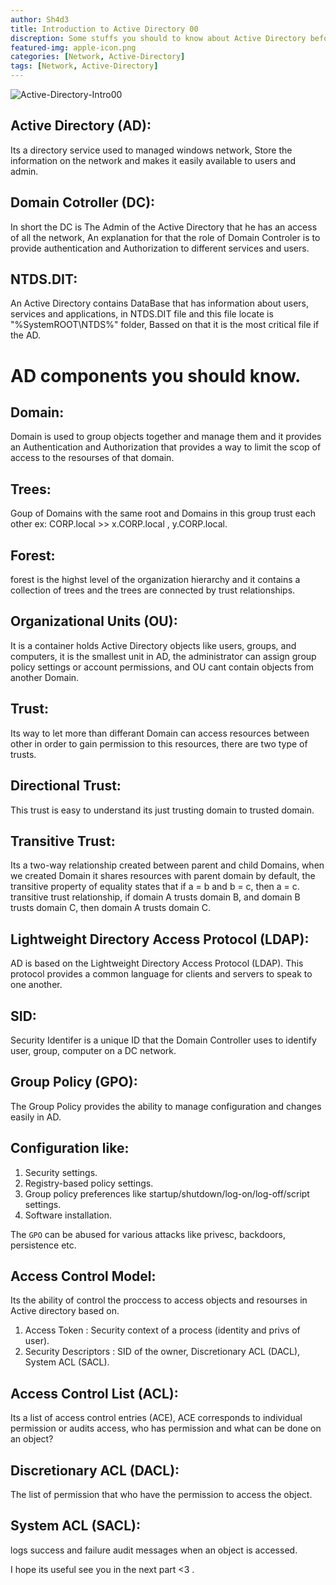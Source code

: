 ```yaml
---
author: Sh4d3
title: Introduction to Active Directory 00
discreption: Some stuffs you should to know about Active Directory befor Getting deeper
featured-img: apple-icon.png
categories: [Network, Active-Directory]
tags: [Network, Active-Directory]
---
```

<img src="/Active-Directory-Intro00/ad-thumb00.png" alt="Active-Directory-Intro00">

## Active Directory (AD):

Its a directory service used to managed windows network, 
Store the information on the network and makes it easily available to users and admin.

## Domain Cotroller (DC):

In short the DC is The Admin of the Active Directory that he has an access of all the network,
An explanation for that the role of Domain Controler is to provide authentication and Authorization to different services and users.

## NTDS.DIT:

An Active Directory contains DataBase that has information about users, services and applications, in NTDS.DIT file and this file locate is "%SystemROOT\NTDS%" folder,
Bassed on that it is the most critical file if the AD. 

# AD components you should know.

## Domain: 

Domain is used to group objects together and manage them and it provides an Authentication and Authorization that provides a way to limit the scop of access to the resourses of that domain.

## Trees:

Goup of Domains with the same root and Domains in this group trust each other ex: CORP.local >> x.CORP.local , y.CORP.local.

## Forest:

forest is the highst level of the organization hierarchy and it contains a collection of trees and the trees are connected by trust relationships. 

## Organizational Units (OU):

It is a container holds Active Directory objects like users, groups, and computers, it is the smallest unit in AD, the administrator can assign group policy settings or account permissions, and OU cant contain objects from another Domain. 

## Trust:

Its way to let more than differant Domain can access resources between other in order to gain permission to this resources, there are two type of trusts. 

## Directional Trust:

This trust is easy to understand its just trusting domain to trusted domain.

## Transitive Trust: 

Its a two-way relationship created between parent and child Domains, when we created Domain it shares resources with parent domain by default, the transitive property of equality states that if a = b and b = c, then a = c. transitive trust relationship, if domain A trusts domain B, and domain B trusts domain C, then domain A trusts domain C.

##  Lightweight Directory Access Protocol (LDAP):

AD is based on the Lightweight Directory Access Protocol (LDAP). This protocol provides a common language for clients and servers to speak to one another. 

## SID:

Security Identifer is a unique ID that the Domain Controller uses to identify user, group, computer on a DC network.

## Group Policy (GPO):

The Group Policy provides the ability to manage configuration and changes easily in AD.

## Configuration like:

1. Security settings.
2. Registry-based policy settings.
3. Group policy preferences like startup/shutdown/log-on/log-off/script settings.
4. Software installation.

The `GPO` can be abused for various attacks like privesc, backdoors, persistence etc.

## Access Control Model:

Its the ability of control the proccess to access objects and resourses in Active directory based on. 

1. Access Token : Security context of a process (identity and privs of user).
2. Security Descriptors : SID of the owner, Discretionary ACL (DACL), System ACL (SACL).

## Access Control List (ACL):

Its a list of access control entries (ACE), ACE corresponds to individual permission or audits access, who has permission and what can be done on an object?

## Discretionary ACL (DACL):

The list of permission that who have the permission to access the object.

## System ACL (SACL):

logs success and failure audit messages when an object is accessed.
 

I hope its useful see you in the next part <3 .
